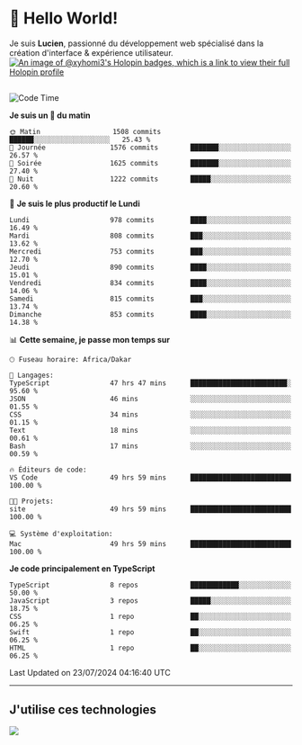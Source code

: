 # 👋 Hello World!

Je suis **Lucien**, passionné du développement web spécialisé dans la création d'interface & expérience utilisateur.
[![An image of @xyhomi3's Holopin badges, which is a link to view their full Holopin profile](https://holopin.me/xyhomi3)](https://holopin.io/@xyhomi3)

##

<!--START_SECTION:waka-->
![Code Time](http://img.shields.io/badge/Code%20Time-1%2C564%20hrs%2050%20mins-blue)

**Je suis un 🐤 du matin** 

```text
🌞 Matin                  1508 commits        ██████░░░░░░░░░░░░░░░░░░░   25.43 % 
🌆 Journée                1576 commits        ███████░░░░░░░░░░░░░░░░░░   26.57 % 
🌃 Soirée                 1625 commits        ███████░░░░░░░░░░░░░░░░░░   27.40 % 
🌙 Nuit                   1222 commits        █████░░░░░░░░░░░░░░░░░░░░   20.60 % 
```
📅 **Je suis le plus productif le Lundi** 

```text
Lundi                    978 commits         ████░░░░░░░░░░░░░░░░░░░░░   16.49 % 
Mardi                    808 commits         ███░░░░░░░░░░░░░░░░░░░░░░   13.62 % 
Mercredi                 753 commits         ███░░░░░░░░░░░░░░░░░░░░░░   12.70 % 
Jeudi                    890 commits         ████░░░░░░░░░░░░░░░░░░░░░   15.01 % 
Vendredi                 834 commits         ████░░░░░░░░░░░░░░░░░░░░░   14.06 % 
Samedi                   815 commits         ███░░░░░░░░░░░░░░░░░░░░░░   13.74 % 
Dimanche                 853 commits         ████░░░░░░░░░░░░░░░░░░░░░   14.38 % 
```


📊 **Cette semaine, je passe mon temps sur** 

```text
🕑︎ Fuseau horaire: Africa/Dakar

💬 Langages: 
TypeScript               47 hrs 47 mins      ████████████████████████░   95.60 % 
JSON                     46 mins             ░░░░░░░░░░░░░░░░░░░░░░░░░   01.55 % 
CSS                      34 mins             ░░░░░░░░░░░░░░░░░░░░░░░░░   01.15 % 
Text                     18 mins             ░░░░░░░░░░░░░░░░░░░░░░░░░   00.61 % 
Bash                     17 mins             ░░░░░░░░░░░░░░░░░░░░░░░░░   00.59 % 

🔥 Éditeurs de code: 
VS Code                  49 hrs 59 mins      █████████████████████████   100.00 % 

🐱‍💻 Projets: 
site                     49 hrs 59 mins      █████████████████████████   100.00 % 

💻 Système d'exploitation: 
Mac                      49 hrs 59 mins      █████████████████████████   100.00 % 
```

**Je code principalement en TypeScript** 

```text
TypeScript               8 repos             ████████████░░░░░░░░░░░░░   50.00 % 
JavaScript               3 repos             █████░░░░░░░░░░░░░░░░░░░░   18.75 % 
CSS                      1 repo              ██░░░░░░░░░░░░░░░░░░░░░░░   06.25 % 
Swift                    1 repo              ██░░░░░░░░░░░░░░░░░░░░░░░   06.25 % 
HTML                     1 repo              ██░░░░░░░░░░░░░░░░░░░░░░░   06.25 % 
```




 Last Updated on 23/07/2024 04:16:40 UTC
<!--END_SECTION:waka-->
---

## J'utilise ces technologies

<p align="left">
  <a href="https://skillicons.dev">
    <img src="https://skillicons.dev/icons?i=ts,js,md,scss,tailwind,react,docker,express,astro,vite,nextjs,vercel,figma,ableton" />
  </a>
</p>

